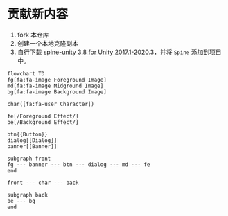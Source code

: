 # 贡献新内容

1. fork 本仓库
2. 创建一个本地克隆副本
3. 自行下载 [spine-unity 3.8 for Unity 2017.1-2020.3](http://esotericsoftware.com/spine-unity-download/#spine-unity-unitypackages)，并将 `Spine` 添加到项目中。

```mermaid
flowchart TD
fg[fa:fa-image Foreground Image]
md[fa:fa-image Midground Image]
bg[fa:fa-image Background Image]

char([fa:fa-user Character])

fe[/Foreground Effect/]
be[/Background Effect/]

btn{{Button}}
dialog[[Dialog]]
banner[[Banner]]

subgraph front
fg --- banner --- btn --- dialog --- md --- fe
end

front --- char --- back

subgraph back
be --- bg
end
```
